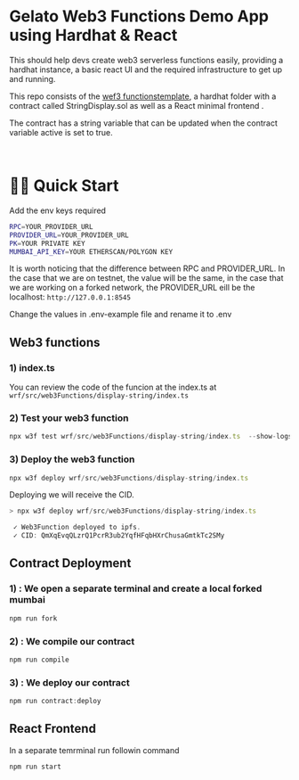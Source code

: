 # Gelato Web3 Functions Demo App using Hardhat & React

This  should help devs create web3 serverless functions easily, providing a hardhat instance, a basic react UI and the required infrastructure to get up and running.

This repo consists of the [wef3 functionstemplate](https://github.com/gelatodigital/web3-functions-template), a hardhat folder with a contract called StringDisplay.sol as well as a React minimal frontend .

The contract has a string variable that can be updated when the contract variable active is set to true.


&nbsp;

# 🏄‍♂️ Quick Start

Add the env keys required

```bash
RPC=YOUR_PROVIDER_URL
PROVIDER_URL=YOUR_PROVIDER_URL
PK=YOUR PRIVATE KEY
MUMBAI_API_KEY=YOUR ETHERSCAN/POLYGON KEY
```
It is worth noticing that the difference between RPC and PROVIDER_URL. In the case that we are on testnet, the value will be the same, in the case that we are working on a forked network, the PROVIDER_URL eill be the localhost: `http://127.0.0.1:8545`

Change the values in .env-example file and rename it to .env
&nbsp;


## Web3 functions

### 1) index.ts
You can review the code of the funcion at the index.ts at `wrf/src/web3Functions/display-string/index.ts`


### 2) Test your web3 function
```javascript
npx w3f test wrf/src/web3Functions/display-string/index.ts  --show-logs
```

### 3) Deploy the web3 function
```javascript
npx w3f deploy wrf/src/web3Functions/display-string/index.ts
```
Deploying we will receive the CID.

```javascript
> npx w3f deploy wrf/src/web3Functions/display-string/index.ts

 ✓ Web3Function deployed to ipfs.
 ✓ CID: QmXqEvqQLzrQ1PcrR3ub2YqfHFqbHXrChusaGmtkTc2SMy
 ```

## Contract Deployment

### 1) : We open a separate terminal and create a local forked mumbai

```javascript
npm run fork
```

### 2) : We compile our contract

```javascript
npm run compile
```

### 3) : We deploy our contract

```javascript
npm run contract:deploy
```


## React Frontend
In a separate temrminal run followin command

```javascript
npm run start
```
